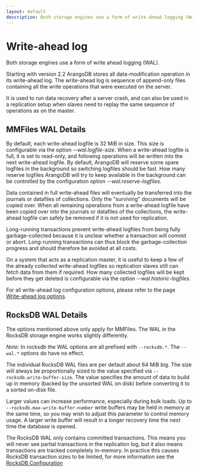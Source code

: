 ```yaml
---
layout: default
description: Both storage engines use a form of write ahead logging (WAL)
---
```

Write-ahead log
===============

Both storage engines use a form of write ahead logging (WAL).  

Starting with version 2.2 ArangoDB stores all data-modification operation in
its write-ahead log. The write-ahead log is sequence of append-only files containing
all the write operations that were executed on the server.

It is used to run data recovery after a server crash, and can also be used in
a replication setup when slaves need to replay the same sequence of operations as
on the master.

MMFiles WAL Details
-------------------

By default, each write-ahead logfile is 32 MiB in size. This size is configurable via the
option *--wal.logfile-size*.
When a write-ahead logfile is full, it is set to read-only, and following operations will
be written into the next write-ahead logfile. By default, ArangoDB will reserve some
spare logfiles in the background so switching logfiles should be fast. How many reserve
logfiles ArangoDB will try to keep available in the background can be controlled by the
configuration option *--wal.reserve-logfiles*.

Data contained in full write-ahead files will eventually be transferred into the journals or
datafiles of collections. Only the "surviving" documents will be copied over. When all
remaining operations from a write-ahead logfile have been copied over into the journals
or datafiles of the collections, the write-ahead logfile can safely be removed if it is
not used for replication.

Long-running transactions prevent write-ahead logfiles from being fully garbage-collected
because it is unclear whether a transaction will commit or abort. Long-running transactions
can thus block the garbage-collection progress and should therefore be avoided at 
all costs.

On a system that acts as a replication master, it is useful to keep a few of the 
already collected write-ahead logfiles so replication slaves still can fetch data from
them if required. How many collected logfiles will be kept before they get deleted is
configurable via the option *--wal.historic-logfiles*.

For all write-ahead log configuration options, please refer to the page
[Write-ahead log options](programs-arangod-wal.html).


RocksDB WAL Details
-------------------

The options mentioned above only apply for MMFiles. The WAL in the RocksDB
storage engine works slightly differently.

_Note:_ In rocksdb the WAL options are all prefixed with `--rocksdb.*`.
The `--wal.*` options do have no effect.

The individual RocksDB WAL files are per default about 64 MiB big.
The size will always be proportionally sized to the value specified via
`--rocksdb.write-buffer-size`. The value specifies the amount of data to build
up in memory (backed by the unsorted WAL on disk) before converting it to a
sorted on-disk file.

Larger values can increase performance, especially during bulk loads.
Up to `--rocksdb.max-write-buffer-number` write buffers may be held in memory
at the same time, so you may wish to adjust this parameter to control memory
usage. A larger write buffer will result in a longer recovery time  the next
time the database is opened.

The RocksDB WAL only contains committed transactions. This means you will never
see partial transactions in the replication log, but it also means transactions
are tracked completely in-memory. In practice this causes RocksDB transaction
sizes to be limited, for more information see the
[RocksDB Configuration](programs-arangod-rocksdb.html)
